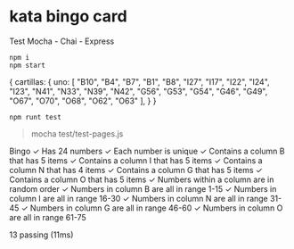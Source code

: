 # kata bingo card
Test Mocha - Chai - Express

```
npm i
npm start
```
{
  cartillas: {
    uno: [
      "B10",
      "B4",
      "B7",
      "B1",
      "B8",
      "I27",
      "I17",
      "I22",
      "I24",
      "I23",
      "N41",
      "N33",
      "N39",
      "N42",
      "G56",
      "G53",
      "G54",
      "G46",
      "G49",
      "O67",
      "O70",
      "O68",
      "O62",
      "O63"
    ],
  }
}

```
npm runt test
```

> mocha test/test-pages.js

  Bingo
    ✓ Has 24 numbers
    ✓ Each number is unique
    ✓ Contains a column B that has 5 items
    ✓ Contains a column I that has 5 items
    ✓ Contains a column N that has 4 items
    ✓ Contains a column G that has 5 items
    ✓ Contains a column O that has 5 items
    ✓ Numbers within a column are in random order
    ✓ Numbers in column B are all in range 1-15
    ✓ Numbers in column I are all in range 16-30
    ✓ Numbers in column N are all in range 31-45
    ✓ Numbers in column G are all in range 46-60
    ✓ Numbers in column O are all in range 61-75

  13 passing (11ms)
